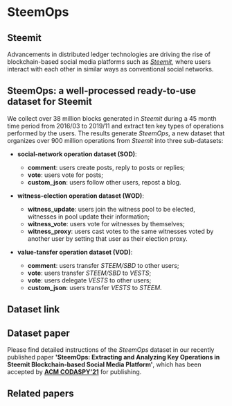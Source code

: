 # SteemOps
## Steemit
Advancements in distributed ledger technologies are driving the rise of blockchain-based social media platforms such as [*Steemit*](https://steemit.com/), where users interact with each other in similar ways as conventional social networks. 

## SteemOps: a well-processed ready-to-use dataset for Steemit
We collect over 38 million blocks generated in *Steemit* during a 45 month time period from 2016/03 to 2019/11 and extract ten key types of operations performed by the users.
The results generate *SteemOps*, a new dataset that organizes over 900 million operations from *Steemit* into three sub-datasets:

- **social-network operation dataset (SOD)**: 
  - **comment**: users create posts, reply to posts or replies;
  - **vote**: users vote for posts;
  - **custom_json**: users follow other users, repost a blog.

- **witness-election operation dataset (WOD)**:
  - **witness_update**: users join the witness pool to be elected, witnesses in pool update their information;
  - **witness_vote**: users vote for witnesses by themselves;
  - **witness_proxy**: users cast votes to the same witnesses voted by another user by setting that user as their election proxy.

- **value-tansfer operation dataset (VOD)**:
  - **comment**: users transfer *STEEM/SBD* to other users;
  - **vote**: users transfer *STEEM/SBD* to *VESTS*;
  - **vote**: users delegate *VESTS* to other users;
  - **custom_json**: users transfer *VESTS* to *STEEM*.

## Dataset link

## Dataset paper
Please find detailed instructions of the *SteemOps* dataset in our recently published paper **'SteemOps: Extracting and Analyzing Key Operations in Steemit Blockchain-based Social Media Platform'**, which has been accepted by [**ACM CODASPY'21**](http://www.codaspy.org/2021/index.html) for publishing.

## Related papers
